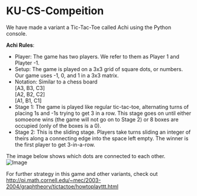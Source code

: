 # KU-CS-Compeition
We have made a variant a Tic-Tac-Toe called Achi using the Python console.

**Achi Rules**:
 - Player: The game has two players. We refer to them as Player 1 and Playter -1.
 - Setup: The game is played on a 3x3 grid of square dots, or numbers. Our game uses -1, 0, and 1 in a 3x3 matrix.
 - Notation: Similar to a chess board\
   [A3, B3, C3]\
   [A2, B2, C2]\
   [A1, B1, C1]
 - Stage 1: The game is played like regular tic-tac-toe, alternating turns of placing 1s and -1s trying to get 3 in a row. This stage goes on until either somoeone wins (the game will not go on to Stage 2) or 8 boxes are occupied (only of the boxes is a 0). 
 - Stage 2: This is the sliding stage. Players take turns sliding an integer of theirs along a connecting edge into the space left empty. The winner is the first player to get 3-in-a-row.

The image below shows which dots are connected to each other.\
![Image](http://pi.math.cornell.edu/~mec/2003-2004/graphtheory/tictactoe/achi1.jpg)

For further strategy in this game and other variants, check out http://pi.math.cornell.edu/~mec/2003-2004/graphtheory/tictactoe/howtoplayttt.html



